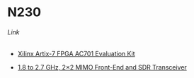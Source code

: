 # N230

###### Link

* [Xilinx Artix-7 FPGA AC701 Evaluation Kit](https://www.xilinx.com/products/boards-and-kits/ek-a7-ac701-g.html#hardware)

* [1.8 to 2.7 GHz, 2×2 MIMO Front-End and SDR Transceiver](https://www.microwavejournal.com/articles/print/27387-8-to-27-ghz-2%C3%972-mimo-front-end-and-sdr-transceiver)

